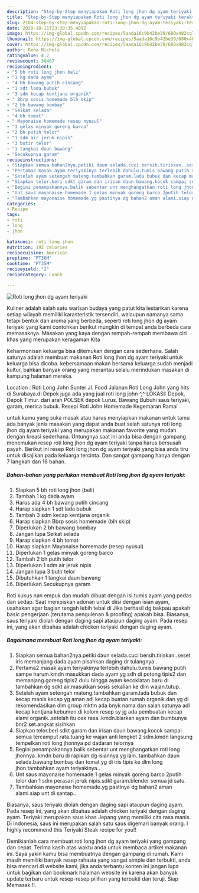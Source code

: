 ```yaml
---
description: "Step-by-Step menyiapakan Roti long jhon dg ayam teriyaki teraktual"
title: "Step-by-Step menyiapakan Roti long jhon dg ayam teriyaki teraktual"
slug: 2104-step-by-step-menyiapakan-roti-long-jhon-dg-ayam-teriyaki-teraktual
date: 2020-10-11T23:38:35.409Z
image: https://img-global.cpcdn.com/recipes/5aada16c9b42be39/680x482cq70/roti-long-jhon-dg-ayam-teriyaki-foto-resep-utama.jpg
thumbnail: https://img-global.cpcdn.com/recipes/5aada16c9b42be39/680x482cq70/roti-long-jhon-dg-ayam-teriyaki-foto-resep-utama.jpg
cover: https://img-global.cpcdn.com/recipes/5aada16c9b42be39/680x482cq70/roti-long-jhon-dg-ayam-teriyaki-foto-resep-utama.jpg
author: Rena Nichols
ratingvalue: 4.7
reviewcount: 30467
recipeingredient:
- "5 bh roti long jhon beli"
- "1 kg dada ayam"
- "4 bh bawang putih cincang"
- "1 sdt lada bubuk"
- "3 sdm kecap kentjana organik"
- " Bbrp sosis homemade blh skip"
- "2 bh bawang bombay"
- "Seikat selada"
- "4 bh tomat"
- " Mayonaise homemade resep nyusul"
- "1 gelas minyak goreng barco"
- "2 bh putih telor"
- "1 sdm air jeruk nipis"
- "3 butir telor"
- "1 tangkai daun bawang"
- "Secukupnya garam"
recipeinstructions:
- "Siapkan semua bahan2nya.petiki daun selada.cuci bersih.tiriskan..seset iris memanjang dada ayam pisahkan daging dr tulangnya.."
- "Pertama2 masak ayam teriyakinya terlebih dahulu.tumis bawang putih sampe harum.kmdn masukkan dada ayam yg sdh di potong tipis2 dan memanjang.goreng tipis2 dulu hingga ayam kecoklatan.baru di tambahkan dg sdkt air.masukkan sosis sekalian ke dlm wajan.tutup.."
- "Setelah ayam setengah mateng.tambahkan garam.lada bubuk dan kecap manis.kecap yg aman adl kecap buatan rumah organik.dan yg di rekomendasikan dlm group mktm ada bnyk nama dan salah satunya adl kecap kentjana kebumen.di kolom resep sy jg ada pembuatan kecap alami organik..setelah itu cek rasa..kmdn.biarkan ayam dan bumbunya bnr2 set.angkat sisihkan"
- "Siapkan telor.beri sdkt garam dan irisan daun bawang.kocok sampai semua tercamput rata.tuang ke wajan anti lengket 2 sdm.kmdn langsung tempelkan roti long jhonnya pd dadaran telornya"
- "Begini penampakannya.balik sebentar unt menghangatkan roti long jhonnya..kmdn baru di rapikan dg isiannya yg lain..tambahkan daun selada.bawang bombay dan tomat yg di iris tipis ke dlm long jhon.tambahkan ayam teriyakinya.."
- "Unt saus mayonaise homemade 1 gelas minyak goreng barco 2putih telor dan 1 sdm perasan jeruk nipis.sdkt garam.blender semua jd satu."
- "Tambahkan mayonaise homemade.yg pastinya dg bahan2 aman alami.siap unt di santap.."
categories:
- Recipe
tags:
- roti
- long
- jhon

katakunci: roti long jhon 
nutrition: 192 calories
recipecuisine: American
preptime: "PT36M"
cooktime: "PT35M"
recipeyield: "2"
recipecategory: Lunch

---
```



![Roti long jhon dg ayam teriyaki](https://img-global.cpcdn.com/recipes/5aada16c9b42be39/680x482cq70/roti-long-jhon-dg-ayam-teriyaki-foto-resep-utama.jpg)

Kuliner adalah salah satu warisan budaya yang patut kita lestarikan karena setiap wilayah memiliki karasteristik tersendiri, walaupun namanya sama tetapi bentuk dan aroma yang berbeda, seperti roti long jhon dg ayam teriyaki yang kami contohkan berikut mungkin di tempat anda berbeda cara memasaknya. Masakan yang kaya dengan rempah-rempah membawa ciri khas yang merupakan keragaman Kita

Keharmonisan keluarga bisa ditemukan dengan cara sederhana. Salah satunya adalah membuat makanan Roti long jhon dg ayam teriyaki untuk keluarga bisa dicoba. kebersamaan makan bersama keluarga sudah menjadi kultur, bahkan banyak orang yang merantau selalu merindukan masakan di kampung halaman mereka.

Location : Roti Long John Sunter Jl. Food Jalanan Roti Long John yang hits di Surabaya.di Depok juga ada yang jual roti long john ^,^ LOKASI: Depok, Depok Timur. dari arah POLSEK depok Lurus. Bawang Bubuhi saus teriyaki, garam, merica bubuk. Resepi Roti John Homemade Kegemaran Ramai

untuk kamu yang suka masak atau harus menyiapkan makanan untuk tamu ada banyak jenis masakan yang dapat anda buat salah satunya roti long jhon dg ayam teriyaki yang merupakan makanan favorite yang mudah dengan kreasi sederhana. Untungnya saat ini anda bisa dengan gampang menemukan resep roti long jhon dg ayam teriyaki tanpa harus bersusah payah.
Berikut ini resep Roti long jhon dg ayam teriyaki yang bisa anda tiru untuk disajikan pada keluarga tercinta. Dan sangat gampang hanya dengan 7 langkah dan 16 bahan.


<!--inarticleads1-->

##### Bahan-bahan yang perlukan membuat Roti long jhon dg ayam teriyaki:

1. Siapkan 5 bh roti long jhon (beli)
1. Tambah 1 kg dada ayam
1. Harus ada 4 bh bawang putih cincang
1. Harap siapkan 1 sdt lada bubuk
1. Tambah 3 sdm kecap kentjana organik
1. Harap siapkan  Bbrp sosis homemade (blh skip)
1. Diperlukan 2 bh bawang bombay
1. Jangan lupa Seikat selada
1. Harap siapkan 4 bh tomat
1. Harap siapkan  Mayonaise homemade (resep nyusul)
1. Diperlukan 1 gelas minyak goreng barco
1. Tambah 2 bh putih telor
1. Diperlukan 1 sdm air jeruk nipis
1. Jangan lupa 3 butir telor
1. Dibutuhkan 1 tangkai daun bawang
1. Diperlukan Secukupnya garam


Roti kukus nan empuk dan mudah dibuat dengan isi tumis ayam yang pedas dan sedap. Saat menipiskan adonan untuk diisi dengan isian ayam, usahakan agar bagian tengah lebih tebal di Jika berhasil dg bakpau apakah basic pengerjaan (terutama pengulenan &amp; proofing) apakah bisa. Biasanya, saus teriyaki diolah dengan daging sapi ataupun daging ayam. Pada resep ini, yang akan dibahas adalah chicken teriyaki dengan daging ayam. 

<!--inarticleads2-->

##### Bagaimana membuat  Roti long jhon dg ayam teriyaki:

1. Siapkan semua bahan2nya.petiki daun selada.cuci bersih.tiriskan..seset iris memanjang dada ayam pisahkan daging dr tulangnya..
1. Pertama2 masak ayam teriyakinya terlebih dahulu.tumis bawang putih sampe harum.kmdn masukkan dada ayam yg sdh di potong tipis2 dan memanjang.goreng tipis2 dulu hingga ayam kecoklatan.baru di tambahkan dg sdkt air.masukkan sosis sekalian ke dlm wajan.tutup..
1. Setelah ayam setengah mateng.tambahkan garam.lada bubuk dan kecap manis.kecap yg aman adl kecap buatan rumah organik.dan yg di rekomendasikan dlm group mktm ada bnyk nama dan salah satunya adl kecap kentjana kebumen.di kolom resep sy jg ada pembuatan kecap alami organik..setelah itu cek rasa..kmdn.biarkan ayam dan bumbunya bnr2 set.angkat sisihkan
1. Siapkan telor.beri sdkt garam dan irisan daun bawang.kocok sampai semua tercamput rata.tuang ke wajan anti lengket 2 sdm.kmdn langsung tempelkan roti long jhonnya pd dadaran telornya
1. Begini penampakannya.balik sebentar unt menghangatkan roti long jhonnya..kmdn baru di rapikan dg isiannya yg lain..tambahkan daun selada.bawang bombay dan tomat yg di iris tipis ke dlm long jhon.tambahkan ayam teriyakinya..
1. Unt saus mayonaise homemade 1 gelas minyak goreng barco 2putih telor dan 1 sdm perasan jeruk nipis.sdkt garam.blender semua jd satu.
1. Tambahkan mayonaise homemade.yg pastinya dg bahan2 aman alami.siap unt di santap..


Biasanya, saus teriyaki diolah dengan daging sapi ataupun daging ayam. Pada resep ini, yang akan dibahas adalah chicken teriyaki dengan daging ayam. Teriyaki merupakan saus khas Jepang yang memiliki cita rasa manis. Di Indonesia, saus ini merupakan salah satu saus digemari banyak orang. I highly recommend this Teriyaki Steak recipe for you!! 

Demikianlah cara membuat roti long jhon dg ayam teriyaki yang gampang dan cepat. Terima kasih atas waktu anda untuk membaca artikel makanan ini. Saya yakin kamu bisa membuatnya dengan gampang di rumah. Kami masih memiliki banyak resep rahasia yang sangat simple dan terbukti, anda bisa mencari di website kami, jika anda terbantu konten ini jangan lupa untuk bagikan dan bookmark halaman website ini karena akan banyak update terbaru untuk resep-resep pilihan yang terbukti dan teruji. Siap Memasak !!. 
